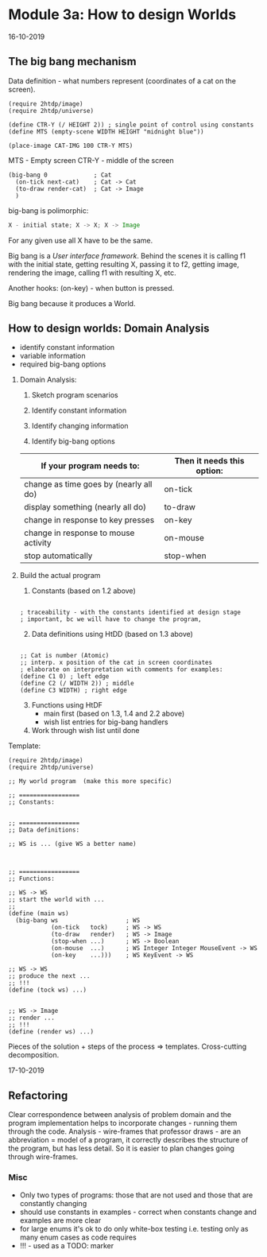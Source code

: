 
# Module 3a: How to design Worlds

16-10-2019

## The big bang mechanism

Data definition - what numbers represent (coordinates of a cat on the screen).

```racket
(require 2htdp/image)
(require 2htdp/universe)

(define CTR-Y (/ HEIGHT 2)) ; single point of control using constants
(define MTS (empty-scene WIDTH HEIGHT "midnight blue"))

(place-image CAT-IMG 100 CTR-Y MTS)

```
MTS - Empty screen
CTR-Y - middle of the screen

```racket
(big-bang 0             ; Cat
  (on-tick next-cat)    ; Cat -> Cat
  (to-draw render-cat)  ; Cat -> Image
  )
```

big-bang is polimorphic:
```java
X - initial state; X -> X; X -> Image
```

For any given use all X have to be the same.

Big bang is a _User interface framework_. Behind the scenes it is calling f1 with the initial state, getting resulting X, passing it to f2, getting image, rendering the image, calling f1 with resulting X, etc.

Another hooks: (on-key) - when button is pressed.

Big bang because it produces a World.

## How to design worlds: Domain Analysis

- identify constant information
- variable information
- required big-bang options

1. Domain Analysis:
    1. Sketch program scenarios
    2. Identify constant information
    3. Identify changing information

    4. Identify big-bang options

    | If your program needs to:	| Then it needs this option:|
    |---|---|
    |change as time goes by (nearly all do)	| on-tick|
    |display something (nearly all do) |	to-draw|
    |change in response to key presses|	on-key |
    |change in response to mouse activity |	on-mouse|
    |stop automatically	| stop-when|

2. Build the actual program
    1. Constants (based on 1.2 above)
    ```racket

    ; traceability - with the constants identified at design stage
    ; important, bc we will have to change the program,

    ```
    2. Data definitions using HtDD (based on 1.3 above)
    ```racket

    ;; Cat is number (Atomic)
    ;; interp. x position of the cat in screen coordinates
    ; elaborate on interpretation with comments for examples:
    (define C1 0) ; left edge
    (define C2 (/ WIDTH 2)) ; middle
    (define C3 WIDTH) ; right edge

    ```
    3. Functions using HtDF
        - main first (based on 1.3, 1.4 and 2.2 above)
        - wish list entries for big-bang handlers
    4. Work through wish list until done


Template:
```racket
(require 2htdp/image)
(require 2htdp/universe)

;; My world program  (make this more specific)

;; =================
;; Constants:


;; =================
;; Data definitions:

;; WS is ... (give WS a better name)



;; =================
;; Functions:

;; WS -> WS
;; start the world with ...
;;
(define (main ws)
  (big-bang ws                   ; WS
            (on-tick   tock)     ; WS -> WS
            (to-draw   render)   ; WS -> Image
            (stop-when ...)      ; WS -> Boolean
            (on-mouse  ...)      ; WS Integer Integer MouseEvent -> WS
            (on-key    ...)))    ; WS KeyEvent -> WS

;; WS -> WS
;; produce the next ...
;; !!!
(define (tock ws) ...)


;; WS -> Image
;; render ...
;; !!!
(define (render ws) ...)
```


Pieces of the solution + steps of the process => templates. Cross-cutting decomposition.

17-10-2019
## Refactoring

Clear correspondence between analysis of problem domain and the program implementation helps to incorporate changes - running them through the code.
Analysis - wire-frames that professor draws - are an abbreviation = model of a program, it correctly describes the structure of the program, but has less detail. So it is easier to plan changes going through wire-frames.


### Misc

- Only two types of programs: those that are not used and those that are constantly changing
- should use constants in examples - correct when constants change and examples are more clear
- for large enums it's ok to do only white-box testing i.e. testing only as many enum cases as code requires
- !!! - used as a TODO: marker
